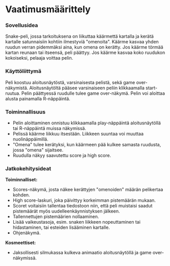 # Vaatimusmäärittely

### Sovellusidea

Snake-peli, jossa tarkoituksena on liikuttaa käärmettä kartalla ja kerätä kartalle satunnaisiin kohtiin ilmestyviä "omenoita". Käärme kasvaa yhden ruudun verran pidemmäksi aina, kun omena on kerätty. Jos käärme törmää kartan reunaan tai itseensä, peli päättyy. Jos käärme kasvaa koko ruudukon kokoiseksi, pelaaja voittaa pelin.

### Käyttöliittymä

Peli koostuu aloitusnäytöstä, varsinaisesta pelistä, sekä game over-näkymistä. Aloitusnäytöltä pääsee varsinaiseen peliin klikkaamalla start-ruutua. Pelin päättyessä ruudulle tulee game over-näkymä. Pelin voi aloittaa alusta painamalla R-näppäintä.

### Toiminnallisuus

- Pelin aloittaminen onnistuu klikkaamalla play-näppäintä aloitusnäytöllä tai R-näppäintä muissa näkymissä.
- Pelissä käärme liikkuu itsestään. Liikkeen suuntaa voi muuttaa nuolinäppäimillä.
- "Omena" tulee kerätyksi, kun käärmeen pää kulkee samasta ruudusta, jossa "omena" sijaitsee.
- Ruudulla näkyy saavutettu score ja high score.

### Jatkokehitysideat

**Toiminnalliset:**
- Scores-näkymä, josta näkee kerättyjen "omenoiden" määrän pelikertaa kohden.
- High score-laskuri, joka päivittyy korkeimman pistemäärän mukaan.
- Scoret voitaisiin tallentaa tiedostoon niin, että peli muistaisi saadut pistemäärät myös uudelleenkäynnistyksen jälkeen.
- Tallennettujen pistemäärien nollaaminen.
- Lisää vaikeustasoja, esim. snaken liikkeen nopeuttaminen tai hidastaminen, tai esteiden lisääminen kartalle.
- Ohjenäkymä.

**Kosmeettiset:**
- Jaksollisesti silmukassa kulkeva animaatio aloitusnäytöllä ja game over-näkymissä.
